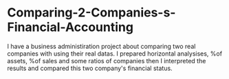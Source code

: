 # Comparing-2-Companies-s-Financial-Accounting
I have a business administiration project about comparing two real companies with using their real datas. I prepared horizontal analysises, %of assets, %of sales and some ratios of companies then I interpreted the results and compared this two company's financial status.
